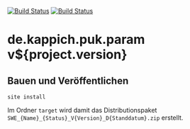 [![Build Status](https://travis-ci.org/bitctrl/de.kappich.puk.param.svg?branch=master)](https://travis-ci.org/bitctrl/de.kappich.puk.param)
[![Build Status](https://api.bintray.com/packages/bitctrl/maven/de.kappich.puk.param/images/download.svg)](https://bintray.com/bitctrl/maven/de.kappich.puk.param)

de.kappich.puk.param v${project.version}
===========================


Bauen und Veröffentlichen
-------------------------

    site install

Im Ordner `target` wird damit das Distributionspaket
`SWE_{Name}_{Status}_V{Version}_D{Standdatum}.zip` erstellt.
